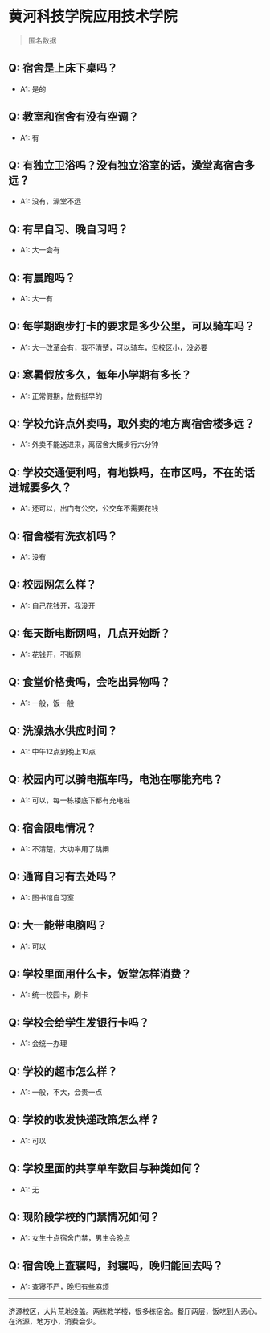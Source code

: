 # 黄河科技学院应用技术学院
> 匿名数据
## Q: 宿舍是上床下桌吗？
- A1: 是的
## Q: 教室和宿舍有没有空调？
- A1: 有
## Q: 有独立卫浴吗？没有独立浴室的话，澡堂离宿舍多远？
- A1: 没有，澡堂不远
## Q: 有早自习、晚自习吗？
- A1: 大一会有
## Q: 有晨跑吗？
- A1: 大一有
## Q: 每学期跑步打卡的要求是多少公里，可以骑车吗？
- A1: 大一改革会有，我不清楚，可以骑车，但校区小，没必要
## Q: 寒暑假放多久，每年小学期有多长？
- A1: 正常假期，放假挺早的
## Q: 学校允许点外卖吗，取外卖的地方离宿舍楼多远？
- A1: 外卖不能送进来，离宿舍大概步行六分钟
## Q: 学校交通便利吗，有地铁吗，在市区吗，不在的话进城要多久？
- A1: 还可以，出门有公交，公交车不需要花钱
## Q: 宿舍楼有洗衣机吗？
- A1: 没有
## Q: 校园网怎么样？
- A1: 自己花钱开，我没开
## Q: 每天断电断网吗，几点开始断？
- A1: 花钱开，不断网
## Q: 食堂价格贵吗，会吃出异物吗？
- A1: 一般，饭一般
## Q: 洗澡热水供应时间？
- A1: 中午12点到晚上10点
## Q: 校园内可以骑电瓶车吗，电池在哪能充电？
- A1: 可以，每一栋楼底下都有充电桩
## Q: 宿舍限电情况？
- A1: 不清楚，大功率用了跳闸
## Q: 通宵自习有去处吗？
- A1: 图书馆自习室
## Q: 大一能带电脑吗？
- A1: 可以
## Q: 学校里面用什么卡，饭堂怎样消费？
- A1: 统一校园卡，刷卡
## Q: 学校会给学生发银行卡吗？
- A1: 会统一办理
## Q: 学校的超市怎么样？
- A1: 一般，不大，会贵一点
## Q: 学校的收发快递政策怎么样？
- A1: 可以
## Q: 学校里面的共享单车数目与种类如何？
- A1: 无
## Q: 现阶段学校的门禁情况如何？
- A1: 女生十点宿舍门禁，男生会晚点
## Q: 宿舍晚上查寝吗，封寝吗，晚归能回去吗？
- A1: 查寝不严，晚归有些麻烦
***
济源校区，大片荒地没盖。两栋教学楼，很多栋宿舍。餐厅两层，饭吃到人恶心。在济源，地方小，消费会少。
